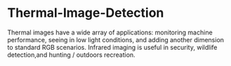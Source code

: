 # Thermal-Image-Detection
Thermal images have a wide array of applications: monitoring machine performance, seeing in low light conditions, and adding another dimension to standard RGB scenarios. Infrared imaging is useful in security, wildlife detection,and hunting / outdoors recreation.
